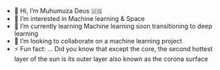 - 👋 Hi, I’m Muhumuza Deus 🇺🇬
- 👀 I’m interested in Machine learning & Space
- 🌱 I’m currently learning Machine learning soon transitioning to deep learning 
- 💞️ I’m looking to collaborate on a machine learning project
- ⚡ Fun fact: ... Did you know that except the core, the second hottest layer of the sun is its outer layer also known as the corona surface 
<!---
MDeus-ai/MDeus-ai is a ✨ special ✨ repository because its `README.md` (this file) appears on your GitHub profile.
You can click the Preview link to take a look at your changes.
--->
